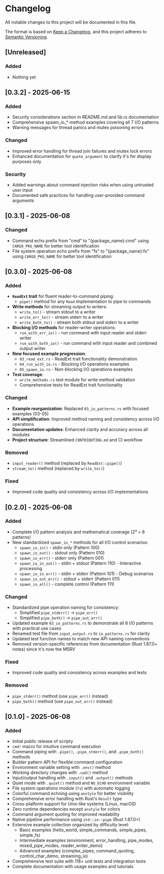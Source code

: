 # Changelog

All notable changes to this project will be documented in this file.

The format is based on [Keep a Changelog](https://keepachangelog.com/en/1.0.0/), and this project
adheres to [Semantic Versioning](https://semver.org/spec/v2.0.0.html).

## [Unreleased]

### Added

- Nothing yet

## [0.3.2] - 2025-06-15

### Added

- Security considerations section in README.md and lib.rs documentation
- Comprehensive spawn_io_* method examples covering all 7 I/O patterns
- Warning messages for thread panics and mutex poisoning errors

### Changed

- Improved error handling for thread join failures and mutex lock errors
- Enhanced documentation for `quote_argument` to clarify it's for display purposes only

### Security

- Added warnings about command injection risks when using untrusted user input
- Documented safe practices for handling user-provided command arguments

## [0.3.1] - 2025-06-08

### Changed

- Command echo prefix from "cmd" to "{package_name}:cmd" using `CARGO_PKG_NAME` for better tool
  identification
- File system operation echo prefix from "fs" to "{package_name}:fs" using `CARGO_PKG_NAME` for
  better tool identification

## [0.3.0] - 2025-06-08

### Added

- **`ReadExt` trait** for fluent reader-to-command piping:
  - `pipe()` method for any `Read` implementation to pipe to commands
- **Write methods** for streaming output to writers:
  - `write_to()` - stream stdout to a writer
  - `write_err_to()` - stream stderr to a writer
  - `write_both_to()` - stream both stdout and stderr to a writer
- **Blocking I/O methods** for reader-writer operations:
  - `run_with_err_io()` - run command with input reader and stderr writer
  - `run_with_both_io()` - run command with input reader and combined output writer
- **New focused example progression**:
  - `03_read_ext.rs` - ReadExt trait functionality demonstration
  - `04_run_with_io.rs` - Blocking I/O operations examples
  - `05_spawn_io.rs` - Non-blocking I/O operations examples
- **Test coverage**:
  - `write_methods.rs` test module for write method validation
  - Comprehensive tests for ReadExt trait functionality

### Changed

- **Example reorganization**: Replaced `03_io_patterns.rs` with focused examples (03-05)
- **API simplification**: Improved method naming and consistency across I/O operations
- **Documentation updates**: Enhanced clarity and accuracy across all modules
- **Project structure**: Streamlined `CONTRIBUTING.md` and CI workflow

### Removed

- `input_reader()` method (replaced by `ReadExt::pipe()`)
- `stream_to()` method (replaced by `write_to()`)

### Fixed

- Improved code quality and consistency across I/O implementations

## [0.2.0] - 2025-06-08

### Added

- Complete I/O pattern analysis and mathematical coverage (2³ = 8 patterns)
- New standardized `spawn_io_*` methods for all I/O control scenarios:
  - `spawn_io_in()` - stdin only (Pattern 100)
  - `spawn_io_out()` - stdout only (Pattern 010)
  - `spawn_io_err()` - stderr only (Pattern 001)
  - `spawn_io_in_out()` - stdin + stdout (Pattern 110) - Interactive processing
  - `spawn_io_in_err()` - stdin + stderr (Pattern 101) - Debug scenarios
  - `spawn_io_out_err()` - stdout + stderr (Pattern 011)
  - `spawn_io_all()` - complete control (Pattern 111)

### Changed

- Standardized pipe operation naming for consistency:
  - Simplified `pipe_stderr()` → `pipe_err()`
  - Simplified `pipe_both()` → `pipe_out_err()`
- Updated example `03_io_patterns.rs` to demonstrate all 8 I/O patterns with practical use cases
- Renamed test file from `input_output.rs` to `io_patterns.rs` for clarity
- Updated test function names to match new API naming conventions
- Removed version-specific references from documentation (Rust 1.87.0+ notes) since it's now the
  MSRV

### Fixed

- Improved code quality and consistency across examples and tests

### Removed

- `pipe_stderr()` method (use `pipe_err()` instead)
- `pipe_both()` method (use `pipe_out_err()` instead)

## [0.1.0] - 2025-06-08

### Added

- Initial public release of scripty
- `cmd!` macro for intuitive command execution
- Command piping with `.pipe()`, `.pipe_stderr()`, and `.pipe_both()` methods
- Builder pattern API for flexible command configuration
- Environment variable setting with `.env()` method
- Working directory changes with `.cwd()` method
- Input/output handling with `.input()` and `.output()` methods
- Quiet mode with `.quiet()` method and `NO_ECHO` environment variable
- File system operations module (`fs`) with automatic logging
- Colorful command echoing using `anstyle` for better visibility
- Comprehensive error handling with Rust's `Result` type
- Cross-platform support for Unix-like systems (Linux, macOS)
- Zero runtime dependencies except `anstyle` for colors
- Command argument quoting for improved readability
- Native pipeline performance using `std::io::pipe` (Rust 1.87.0+)
- Extensive example collection organized by difficulty level:
  - Basic examples (hello_world, simple_commands, simple_pipes, simple_fs)
  - Intermediate examples (environment, error_handling, pipe_modes, mixed_pipe_modes,
    reader_writer_demo)
  - Advanced examples (complex_pipes, command_quoting, control_char_demo, streaming_io)
- Comprehensive test suite with 118+ unit tests and integration tests
- Complete documentation with usage examples and tutorials
